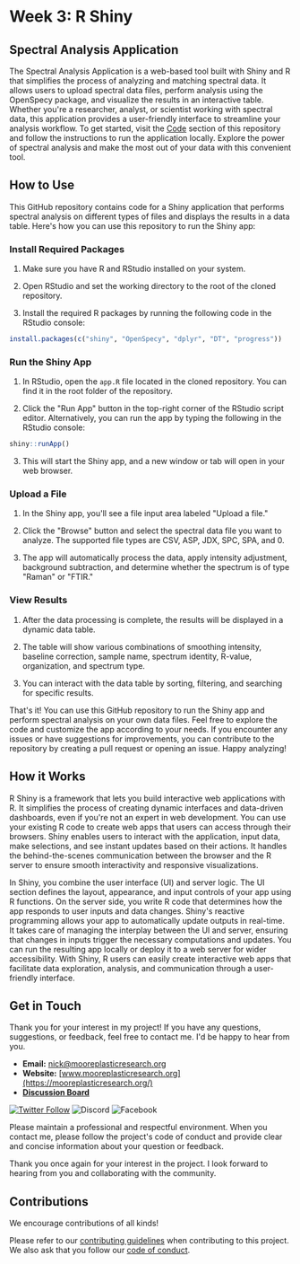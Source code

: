 # Week 3: R Shiny
## Spectral Analysis Application

The Spectral Analysis Application is a web-based tool built with Shiny and R that simplifies the process of analyzing and matching spectral data. It allows users to upload spectral data files, perform analysis using the OpenSpecy package, and visualize the results in an interactive table. Whether you're a researcher, analyst, or scientist working with spectral data, this application provides a user-friendly interface to streamline your analysis workflow. To get started, visit the [Code](code/) section of this repository and follow the instructions to run the application locally. Explore the power of spectral analysis and make the most out of your data with this convenient tool.

## How to Use

This GitHub repository contains code for a Shiny application that performs spectral analysis on different types of files and displays the results in a data table. Here's how you can use this repository to run the Shiny app:

### Install Required Packages

1. Make sure you have R and RStudio installed on your system.

2. Open RStudio and set the working directory to the root of the cloned repository.

3. Install the required R packages by running the following code in the RStudio console:

```R
install.packages(c("shiny", "OpenSpecy", "dplyr", "DT", "progress"))
```

### Run the Shiny App

1. In RStudio, open the `app.R` file located in the cloned repository. You can find it in the root folder of the repository.

2. Click the "Run App" button in the top-right corner of the RStudio script editor. Alternatively, you can run the app by typing the following in the RStudio console:

```R
shiny::runApp()
```

3. This will start the Shiny app, and a new window or tab will open in your web browser.

### Upload a File

1. In the Shiny app, you'll see a file input area labeled "Upload a file."

2. Click the "Browse" button and select the spectral data file you want to analyze. The supported file types are CSV, ASP, JDX, SPC, SPA, and 0.

3. The app will automatically process the data, apply intensity adjustment, background subtraction, and determine whether the spectrum is of type "Raman" or "FTIR."

### View Results

1. After the data processing is complete, the results will be displayed in a dynamic data table.

2. The table will show various combinations of smoothing intensity, baseline correction, sample name, spectrum identity, R-value, organization, and spectrum type.

3. You can interact with the data table by sorting, filtering, and searching for specific results.

That's it! You can use this GitHub repository to run the Shiny app and perform spectral analysis on your own data files. Feel free to explore the code and customize the app according to your needs. If you encounter any issues or have suggestions for improvements, you can contribute to the repository by creating a pull request or opening an issue. Happy analyzing!

## How it Works
R Shiny is a framework that lets you build interactive web applications with R. It simplifies the process of creating dynamic interfaces and data-driven dashboards, even if you're not an expert in web development. You can use your existing R code to create web apps that users can access through their browsers. Shiny enables users to interact with the application, input data, make selections, and see instant updates based on their actions. It handles the behind-the-scenes communication between the browser and the R server to ensure smooth interactivity and responsive visualizations.

In Shiny, you combine the user interface (UI) and server logic. The UI section defines the layout, appearance, and input controls of your app using R functions. On the server side, you write R code that determines how the app responds to user inputs and data changes. Shiny's reactive programming allows your app to automatically update outputs in real-time. It takes care of managing the interplay between the UI and server, ensuring that changes in inputs trigger the necessary computations and updates. You can run the resulting app locally or deploy it to a web server for wider accessibility. With Shiny, R users can easily create interactive web apps that facilitate data exploration, analysis, and communication through a user-friendly interface.

## Get in Touch

Thank you for your interest in my project! If you have any questions, suggestions, or feedback, feel free to contact me. I'd be happy to hear from you.

- **Email:** [nick@mooreplasticresearch.org](mailto:nick@mooreplasticresearch.org)
- **Website:** [www.mooreplasticresearch.org](https://mooreplasticresearch.org/)
- [**Discussion Board**](https://github.com/nickleong20/Week3_OpenSpecy/discussions/1)
  
[![Twitter Follow](https://img.shields.io/twitter/follow/MoorePlasticRes?style=social)](https://twitter.com/MoorePlasticRes)
![Discord](https://img.shields.io/badge/Discord-Placeholder-7289DA?logo=discord&logoColor=white)
![Facebook](https://img.shields.io/badge/Facebook-Placeholder-3b5998?logo=facebook&logoColor=white)


Please maintain a professional and respectful environment. When you contact me, please follow the project's code of conduct and provide clear and concise information about your question or feedback. 

Thank you once again for your interest in the project. I look forward to hearing from you and collaborating with the community.

## Contributions
We encourage contributions of all kinds!

Please refer to our [contributing guidelines](https://github.com/nickleong20/Week2_OpenSpecy/blob/main/CONTRIBUTING.md) when contributing to this project. We also ask that you follow our [code of conduct](). 

